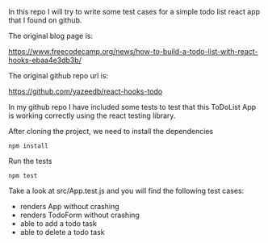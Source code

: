 

In this repo I will try to write some test cases for a simple todo list react app that I found on github.

The original blog page is:

https://www.freecodecamp.org/news/how-to-build-a-todo-list-with-react-hooks-ebaa4e3db3b/

The original github repo url is:

https://github.com/yazeedb/react-hooks-todo

In my github repo I have included some tests to test that this ToDoList App is working correctly using the react testing library.


After cloning the project, we need to install the dependencies

`
npm install
`

Run the tests

`
npm test
`

Take a look at src/App.test.js and you will find the following test cases:

- renders App without crashing
- renders TodoForm without crashing
- able to add a todo task
- able to delete a todo task
